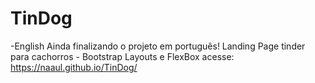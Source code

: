 # TinDog
-English
Ainda finalizando o projeto em português!
Landing Page tinder para cachorros - Bootstrap Layouts e FlexBox
acesse: https://naaul.github.io/TinDog/
